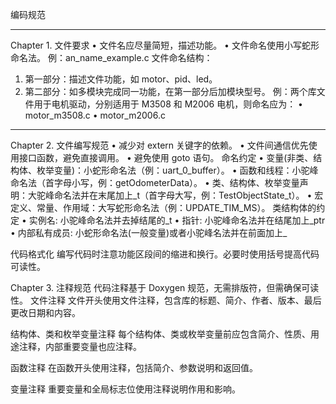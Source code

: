 编码规范
________________________________________
Chapter 1. 文件要求
•	文件名应尽量简短，描述功能。
•	文件命名使用小写蛇形命名法。
例：an_name_example.c
文件命名结构：
1.	第一部分：描述文件功能，如 motor、pid、led。
2.	第二部分：如多模块完成同一功能，在第一部分后加模块型号。
例：两个库文件用于电机驱动，分别适用于 M3508 和 M2006 电机，则命名应为：
•	motor_m3508.c
•	motor_m2006.c
________________________________________
Chapter 2. 文件编写规范
•	减少对 extern 关键字的依赖。
•	文件间通信优先使用接口函数，避免直接调用。
•	避免使用 goto 语句。
命名约定
•	变量(非类、结构体、枚举变量)：小蛇形命名法（例：uart_0_buffer）。
•	函数和线程：小驼峰命名法（首字母小写，例：getOdometerData）。
•	类、结构体、枚举变量声明：大驼峰命名法并在末尾加上_t（首字母大写，例：TestObjectState_t）。
•	宏定义、常量、作用域：大写蛇形命名法（例：UPDATE_TIM_MS）。
类结构体的约定
•	实例名: 小驼峰命名法并去掉结尾的_t
•	指针: 小驼峰命名法并在结尾加上_ptr
•	内部私有成员: 小蛇形命名法(一般变量)或者小驼峰名法并在前面加上_
 

	
代码格式化
编写代码时注意功能区段间的缩进和换行。必要时使用括号提高代码可读性。
 
Chapter 3. 注释规范
代码注释基于 Doxygen 规范，无需排版符，但需确保可读性。
文件注释
文件开头使用文件注释，包含库的标题、简介、作者、版本、最后更改日期和内容。
 
结构体、类和枚举变量注释
每个结构体、类或枚举变量前应包含简介、性质、用途注释，内部重要变量也应注释。
 
函数注释
在函数开头使用注释，包括简介、参数说明和返回值。
 
变量注释
重要变量和全局标志位使用注释说明作用和影响。

